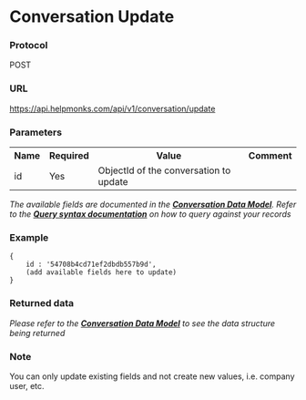 # Conversation Update

### Protocol
POST

### URL
https://api.helpmonks.com/api/v1/conversation/update

### Parameters
<table>
    <tr>
        <th>Name</th>
        <th>Required</th>
        <th>Value</th>
        <th>Comment</th>
    </tr>
    <tr>
        <td>id</td>
        <td>Yes</td>
        <td>ObjectId of the conversation to update</td>
        <td></td>
    </tr>
</table>

*The available fields are documented in the **[Conversation Data Model](/api/models/conversation/)**. Refer to the **[Query syntax documentation](/api/syntax)** on how to query against your records*

### Example

```
{
    id : '54708b4cd71ef2dbdb557b9d',
    (add available fields here to update)
}
```

### Returned data

*Please refer to the **[Conversation Data Model](/api/models/conversation/)** to see the data structure being returned*

### Note

You can only update existing fields and not create new values, i.e. company user, etc.
